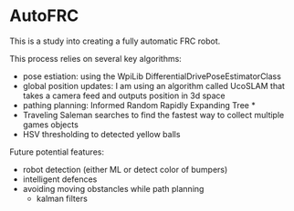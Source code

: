 # AutoFRC

This is a study into creating a fully automatic FRC robot. 

This process relies on several key algorithms:
- pose estiation: using the WpiLib DifferentialDrivePoseEstimatorClass
- global position updates: I am using an algorithm called UcoSLAM that takes a camera feed and outputs position in 3d space
- pathing planning: Informed Random Rapidly Expanding Tree *
- Traveling Saleman searches to find the fastest way to collect multiple games objects
- HSV thresholding to detected yellow balls

Future potential features:
- robot detection (either ML or detect color of bumpers)
- intelligent defences
- avoiding moving obstancles while path planning
  - kalman filters